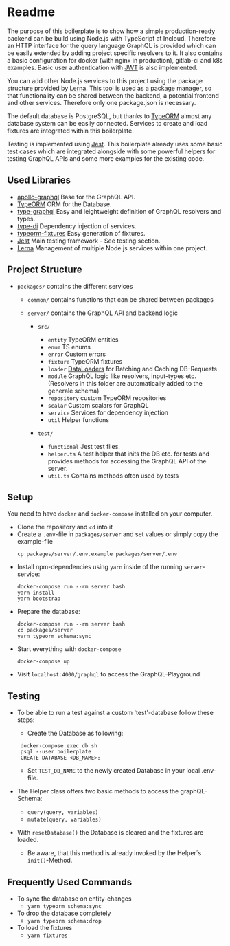 # Readme

The purpose of this boilerplate is to show how a simple production-ready backend can be build using Node.js with TypeScript at Incloud. Therefore an HTTP interface for the query language GraphQL is provided which can be easily extended by adding project specific resolvers to it. It also contains a basic configuration for docker (with nginx in production), gitlab-ci and k8s examples. Basic user authentication with [JWT](https://jwt.io) is also implemented.

You can add other Node.js services to this project using the package structure provided by [Lerna](https://lernajs.io/). This tool is used as a package manager, so that functionality can be shared between the backend, a potential frontend and other services. Therefore only one package.json is necessary.

The default database is PostgreSQL, but thanks to [TypeORM](http://typeorm.io/) almost any database system can be easily connected. Services to create and load fixtures are integrated within this boilerplate.

Testing is implemented using [Jest](https://jestjs.io/). This boilerplate already uses some basic test cases which are integrated alongside with some powerful helpers for testing GraphQL APIs and some more examples for the existing code.

## Used Libraries

- [apollo-graphql](https://github.com/apollographql/apollo-server) Base for the GraphQL API.
- [TypeORM](http://typeorm.io/) ORM for the Database.
- [type-graphql](https://19majkel94.github.io/type-graphql/) Easy and leightweight definition of GraphQL resolvers and types.
- [type-di](https://github.com/typestack/typedi) Dependency injection of services.
- [typeorm-fixtures](https://github.com/RobinCK/typeorm-fixtures) Easy generation of fixtures.
- [Jest](https://jestjs.io/) Main testing framework - See testing section.
- [Lerna](https://lernajs.io/) Management of multiple Node.js services within one project.

## Project Structure

- `packages/` contains the different services

  - `common/` contains functions that can be shared between packages
  - `server/` contains the GraphQL API and backend logic

    - `src/`

      - `entity` TypeORM entities
      - `enum` TS enums
      - `error` Custom errors
      - `fixture` TypeORM fixtures
      - `loader` [DataLoaders](https://github.com/facebook/dataloader) for Batching and Caching DB-Requests
      - `module` GraphQL logic like resolvers, input-types etc. (Resolvers in this folder are automatically added to the generale schema)
      - `repository` custom TypeORM repositories
      - `scalar` Custom scalars for GraphQL
      - `service` Services for dependency injection
      - `util` Helper functions

    - `test/`
      - `functional` Jest test files.
      - `helper.ts` A test helper that inits the DB etc. for tests and provides methods for accessing the GraphQL API of the server.
      - `util.ts` Contains methods often used by tests

## Setup

You need to have `docker` and `docker-compose` installed on your computer.

- Clone the repository and `cd` into it
- Create a `.env`-file in `packages/server` and set values or simply copy the example-file
  ```
  cp packages/server/.env.example packages/server/.env
  ```
- Install npm-dependencies using `yarn` inside of the running `server`-service:
  ```
  docker-compose run --rm server bash
  yarn install
  yarn bootstrap
  ```
- Prepare the database:
  ```
  docker-compose run --rm server bash
  cd packages/server
  yarn typeorm schema:sync
  ```
- Start everything with `docker-compose`
  ```
  docker-compose up
  ```
- Visit `localhost:4000/graphql` to access the GraphQL-Playground

## Testing

- To be able to run a test against a custom 'test'-database follow these steps:

  - Create the Database as following:

  ```
   docker-compose exec db sh
   psql --user boilerplate
   CREATE DATABASE <DB_NAME>;
  ```

  - Set `TEST_DB_NAME` to the newly created Database in your local .env-file.

- The Helper class offers two basic methods to access the graphQL-Schema:
  - `query(query, variables)`
  - `mutate(query, variables)`
- With `resetDatabase()` the Database is cleared and the fixtures are loaded.
  - Be aware, that this method is already invoked by the Helper´s `init()`-Method.

## Frequently Used Commands

- To sync the database on entity-changes
  - `yarn typeorm schema:sync`
- To drop the database completely
  - `yarn typeorm schema:drop`
- To load the fixtures
  - `yarn fixtures`
